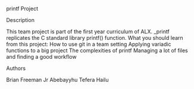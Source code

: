 printf Project

Description

This team project is part of the first year curriculum of ALX. _printf replicates the C standard library printf() function.
What you should learn from this project:
How to use git in a team setting Applying variadic functions to a big project The complexities of printf Managing a lot of files and finding a good workflow

Authors

  Brian Freeman Jr
  Abebayyhu Tefera Hailu
